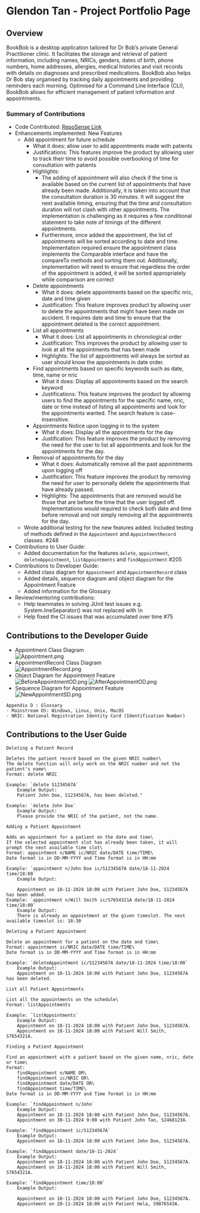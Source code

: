 # Glendon Tan - Project Portfolio Page

## Overview
BookBob is a desktop application tailored for Dr Bob’s private General Practitioner clinic. It facilitates the storage 
and retrieval of patient information, including names, NRICs, genders, dates of birth, phone numbers, home addresses, 
allergies, medical histories and visit records with details on diagnoses and prescribed medications. BookBob also helps 
Dr Bob stay organised by tracking daily appointments and providing reminders each morning. Optimised for a Command Line 
Interface (CLI), BookBob allows for efficient management of patient information and appointments.

### Summary of Contributions
- Code Contributed: [RepoSense Link](https://nus-cs2113-ay2425s1.github.io/tp-dashboard/?search=g13nd0n)
- Enhancements implemented:
  New Features
  - Add appointment for future schedule
      - What it does: allow user to add appointments made with patients
      - Justifications: This features improve the product by allowing user to track their time to avoid possible 
        overbooking of time for consultation with patients
      - Highlights:
        - The adding of appointment will also check if the time is available based on the current list of 
          appointments that have already been made. Additionally, it is taken into account that the consultation duration is 
          30 minutes. It will suggest the next available timing, ensuring that the time and consultation duration will not 
          clash with other appointments. The implementation is challenging as it requires a few conditional statement to
          take note of timings of the different appointments.
        - Furthermore, once added the appointment, the list of appointments will be sorted according to date and time. 
          Implementation required ensure the appointment class implements the Comparable interface and have the compareTo
          methods and sorting them out. Additionally, implementation will need to ensure that regardless the order of the 
          appointment is added, it will be sorted appropriately
          while comparison are correct
    - Delete appointments
      - What it does: delete appointments based on the specific nric, date and time given
      - Justification: This feature improves product by allowing user to delete the appointments that might have been 
        made on accident. It requires date and time to ensure that the appointment deleted is the correct appointment.
    - List all appointments
      - What it does: List all appointments in chronological order
      - Justification: This improves the product by allowing user to look at all the appointments that has been made
      - Highlights: The list of appointments will always be sorted as user should know the appointments in date order.
    - Find appointments based on specific keywords such as date, time, name or nric
      - What it does: Display all appointments based on the search keyword
      - Justifications: This feature improves the product by allowing users to find the appointments for the specific
        name, nric, date or time instead of listing all appointments and look for the appointments wanted. The search 
        feature is case-insensitive.
    - Appointments Notice upon logging in to the system
      - What it does: Display all the appointments for the day
      - Justification: This feature improves the product by removing the need for the user to list all appointments and 
        look for the appointments for the day.
    - Removal of appointments for the day
      - What it does: Automatically remove all the past appointments upon logging off
      - Justification: This feature improves the product by removing the need for user to personally delete the 
        appointments that have already passed.
      - Highlights: The appointments that are removed would be those that are before the time that the user logged off.
        Implementations would required to check both date and time before removal and not simply removing all the 
        appointments for the day.
  - Wrote additional testing for the new features added. Included testing of methods defined in the `Appointment` and 
  `AppointmentRecord` classes. #248
- Contributions to User Guide:
  - Added documentation for the features `delete`, `appointment`, `deleteAppointment`, `listAppointments` and 
  `findAppointment` #205
- Contributions to Developer Guide:
  - Added class diagram for `Appointment` and `AppointmentRecord` class
  - Added details, sequence diagram and object diagram for the Appointment Feature
  - Added information for the Glossary 
- Review/mentoring contributions:
  - Help teammates in solving JUnit test issues e.g. System.lineSeparator() was not replaced with \n
  - Help fixed the CI issues that was accumulated over time #75

## Contributions to the Developer Guide
- Appointment Class Diagram\
![Appointment.png](..%2FAppointment.png)
- AppointmentRecord Class Diagram\
![AppointmentRecord.png](..%2FAppointmentRecord.png)
- Object Diagram for Appointment Feature\
![BeforeAppointmentOD.png](..%2FBeforeAppointmentOD.png)
![AfterAppointmentOD.png](..%2FAfterAppointmentOD.png)
- Sequence Diagram for Appointment Feature\
![NewAppointmentSD.png](..%2FNewAppointmentSD.png)

```
Appendix D : Glossary
- Mainstream OS: Windows, Linux, Unix, MacOS
- NRIC: National Registration Identity Card (Identification Number)
```

## Contributions to the User Guide
```
Deleting a Patient Record

Deletes the patient record based on the given NRIC number\
The delete function will only work on the NRIC number and not the patient's name\
Format: delete NRIC

Example: `delete S1234567A`
    Example Output:
    Patient John Doe, S1234567A, has been deleted."

Example: `delete John Doe`
    Example Output:
    Please provide the NRIC of the patient, not the name.

```
```
Adding a Patient Appointment

Adds an appointment for a patient on the date and time\
If the selected appointment slot has already been taken, it will prompt the next available time slot\
Format: appointment n/NAME ic/NRIC date/DATE time/TIME\
Date format is in DD-MM-YYYY and Time format is in HH:mm

Example: `appointment n/John Doe ic/S1234567A date/18-11-2024 time/18:00`
    Example Output:

    Appointment on 18-11-2024 18:00 with Patient John Doe, S1234567A has been added.
Example: `appointment n/Will Smith ic/S7654321A date/18-11-2024 time/18:00`
    Example Output:
    There is already an appointment at the given timeslot. The next available timeslot is: 18:30
```
```
Deleting a Patient Appointment

Delete an appointment for a patient on the date and time\
Format: appointment ic/NRIC date/DATE time/TIME\
Date format is in DD-MM-YYYY and Time format is in HH:mm

Example: `deleteAppointment ic/S1234567A date/18-11-2024 time/18:00`
    Example Output:
    Appointment on 18-11-2024 18:00 with Patient John Doe, S1234567A has been deleted.
```

```
List all Patient Appointments

List all the appointments on the schedule\
Format: listAppointments

Example: `listAppointments`
    Example Output:
    Appointment on 18-11-2024 18:00 with Patient John Doe, S1234567A.
    Appointment on 18-11-2024 18:00 with Patient Will Smith, S7654321A.
```
```
Finding a Patient Appointment

Find an appointment with a patient based on the given name, nric, date or time\
Format:
    findAppointment n/NAME OR\
    findAppointment ic/NRIC OR\
    findAppointment date/DATE OR\
    findAppointment time/TIME\
Date format is in DD-MM-YYYY and Time format is in HH:mm

Example: `findAppointment n/John`
    Example Output:
    Appointment on 18-11-2024 18:00 with Patient John Doe, S1234567A.
    Appointment on 30-11-2024 9:00 with Patient John Tan, S2468123A.

Example: `findAppointment ic/S1234567A`
    Example Output:
    Appointment on 18-11-2024 18:00 with Patient John Doe, S1234567A.

Example: `findAppointment date/18-11-2024`
    Example Output:
    Appointment on 18-11-2024 18:00 with Patient John Doe, S1234567A.
    Appointment on 18-11-2024 18:00 with Patient Will Smith, S7654321A.

Example: `findAppointment time/18:00`
    Example Output:

    Appointment on 18-11-2024 18:00 with Patient John Doe, S1234567A.
    Appointment on 20-11-2024 18:00 with Patient Hela, S9876543A.
```

